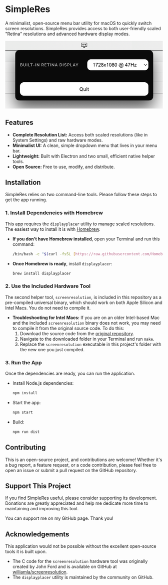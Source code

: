 # SimpleRes

A minimalist, open-source menu bar utility for macOS to quickly switch screen resolutions. SimpleRes provides access to both user-friendly scaled "Retina" resolutions and advanced hardware display modes.

![SimpleRes Screenshot](https://raw.githubusercontent.com/ysalitrynskyi/simpleres/refs/heads/main/.github/screenshot.png)

## Features

-   **Complete Resolution List:** Access both scaled resolutions (like in System Settings) and raw hardware modes.
-   **Minimalist UI:** A clean, simple dropdown menu that lives in your menu bar.
-   **Lightweight:** Built with Electron and two small, efficient native helper tools.
-   **Open Source:** Free to use, modify, and distribute.

## Installation

SimpleRes relies on two command-line tools. Please follow these steps to get the app running.

### 1. Install Dependencies with Homebrew

This app requires the `displayplacer` utility to manage scaled resolutions. The easiest way to install it is with [Homebrew](https://brew.sh/).

-   **If you don't have Homebrew installed**, open your Terminal and run this command:
    ```bash
    /bin/bash -c "$(curl -fsSL [https://raw.githubusercontent.com/Homebrew/install/HEAD/install.sh](https://raw.githubusercontent.com/Homebrew/install/HEAD/install.sh))"
    ```

-   **Once Homebrew is ready**, install `displayplacer`:
    ```bash
    brew install displayplacer
    ```

### 2. Use the Included Hardware Tool

The second helper tool, `screenresolution`, is included in this repository as a pre-compiled universal binary, which should work on both Apple Silicon and Intel Macs. You do not need to compile it.

-   **Troubleshooting for Intel Macs:** If you are on an older Intel-based Mac and the included `screenresolution` binary does not work, you may need to compile it from the original source code. To do this:
    1.  Download the source code from the [original repository](https://github.com/williamla/screenresolution/tree/collected).
    2.  Navigate to the downloaded folder in your Terminal and run `make`.
    3.  Replace the `screenresolution` executable in this project's folder with the new one you just compiled.

### 3. Run the App

Once the dependencies are ready, you can run the application.

-   Install Node.js dependencies:
    ```bash
    npm install
    ```
-   Start the app:
    ```bash
    npm start
    ```
-   Build:
    ```bash
    npm run dist
    ```

## Contributing

This is an open-source project, and contributions are welcome! Whether it's a bug report, a feature request, or a code contribution, please feel free to open an issue or submit a pull request on the GitHub repository.

## Support This Project

If you find SimpleRes useful, please consider supporting its development. Donations are greatly appreciated and help me dedicate more time to maintaining and improving this tool.

You can support me on my GitHub page. Thank you!

## Acknowledgements

This application would not be possible without the excellent open-source tools it is built upon.

-   The C code for the `screenresolution` hardware tool was originally created by John Ford and is available on GitHub at [williamla/screenresolution](https://github.com/williamla/screenresolution/tree/collected).
-   The `displayplacer` utility is maintained by the community on GitHub.
